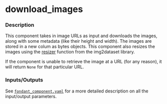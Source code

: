 # download_images

### Description
This component takes in image URLs as input and downloads the images, along with some metadata (like their height and width).
The images are stored in a new colum as bytes objects. This component also resizes the images using the [resizer](https://github.com/rom1504/img2dataset/blob/main/img2dataset/resizer.py) function from the img2dataset library.

If the component is unable to retrieve the image at a URL (for any reason), it will return `None` for that particular URL.

### **Inputs/Outputs**

See [`fondant_component.yaml`](fondant_component.yaml) for a more detailed description on all the input/output parameters. 

